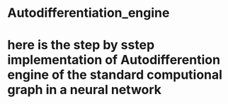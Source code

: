 # Autodifferentiation_engine
# here is the step by sstep implementation of Autodifferention engine of the standard computional graph in a neural network
